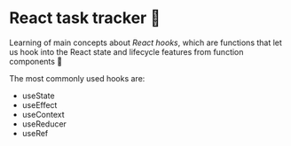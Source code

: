 # React task tracker 	:calendar:
Learning of main concepts about *React hooks*, which are functions that let us hook into the React state and lifecycle features from function components :microscope:

The most commonly used hooks are: 
- useState
- useEffect
- useContext
- useReducer
- useRef

